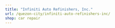 ```yaml
---
title: "Infiniti Auto Refinishers, Inc."
url: /quezon-city/infiniti-auto-refinishers-inc/
shop: car repair
---
```

